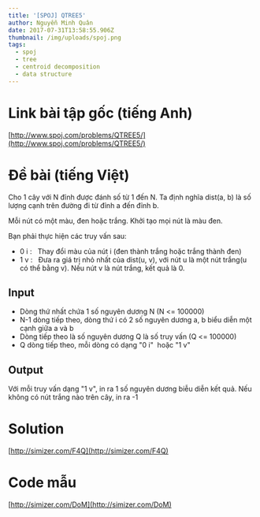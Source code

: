 ```yaml
---
title: '[SPOJ] QTREE5'
author: Nguyễn Minh Quân
date: 2017-07-31T13:58:55.906Z
thumbnail: /img/uploads/spoj.png
tags:
  - spoj
  - tree
  - centroid decomposition
  - data structure
---
```

# Link bài tập gốc (tiếng Anh)

[http://www.spoj.com/problems/QTREE5/](http://www.spoj.com/problems/QTREE5/)

# Đề bài (tiếng Việt)

Cho 1 cây với N đỉnh được đánh số từ 1 đến N. Ta định nghĩa dist(a, b) là số lượng cạnh trên đường đi từ đỉnh a đến đỉnh b.

Mỗi nút có một màu, đen hoặc trắng. Khởi tạo mọi nút là màu đen.

Bạn phải thực hiện các truy vấn sau:

* 0 i :   Thay đổi màu của nút i (đen thành trắng hoặc trắng thành đen)
* 1 v :   Đưa ra giá trị nhỏ nhất của dist(u, v), với nút u là một nút trắng(u có thể bằng v). Nếu nút v là nút trắng, kết quả là 0.

## Input

* Dòng thứ nhất chứa 1 số nguyên dương N (N <= 100000)
* N-1 dòng tiếp theo, dòng thứ i có 2 số nguyên dương a, b biểu diễn một cạnh giữa a và b
* Dòng tiếp theo là số nguyên dương Q là số truy vấn (Q <= 100000)
* Q dòng tiếp theo, mỗi dòng có dạng "0 i"  hoặc "1 v"

## Output

Với mỗi truy vấn dạng "1 v", in ra 1 số nguyên dương biễu diễn kết quả. Nếu không có nút trắng nào trên cây, in ra -1

# Solution

[http://simizer.com/F4Q](http://simizer.com/F4Q)

# Code mẫu

[http://simizer.com/DoM](http://simizer.com/DoM)

